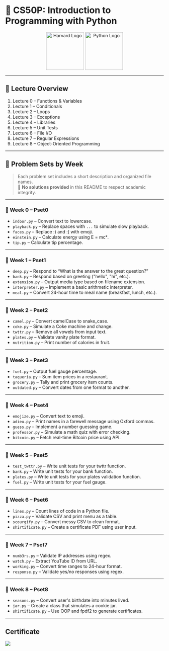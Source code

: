 # 📘 CS50P: Introduction to Programming with Python

<p align="center">
  <img src="https://upload.wikimedia.org/wikipedia/commons/thumb/c/cc/Harvard_University_coat_of_arms.svg/1200px-Harvard_University_coat_of_arms.svg.png" alt="Harvard Logo" width="120" />
  <img src="https://cdn.jsdelivr.net/gh/devicons/devicon/icons/python/python-original.svg" alt="Python Logo" width="120" />
</p>

---

## 🎥 Lecture Overview

1. Lecture 0 – Functions & Variables  
2. Lecture 1 – Conditionals  
3. Lecture 2 – Loops  
4. Lecture 3 – Exceptions  
5. Lecture 4 – Libraries  
6. Lecture 5 – Unit Tests  
7. Lecture 6 – File I/O  
8. Lecture 7 – Regular Expressions  
9. Lecture 8 – Object-Oriented Programming  

---

## 📝 Problem Sets by Week

> Each problem set includes a short description and organized file names.  
> 🚫 **No solutions provided** in this README to respect academic integrity.

---

### 🔹 Week 0 – Pset0

- `indoor.py` – Convert text to lowercase.
- `playback.py` – Replace spaces with `...` to simulate slow playback.
- `faces.py` – Replace :) and :( with emoji.
- `einstein.py` – Calculate energy using E = mc².
- `tip.py` – Calculate tip percentage.

---

### 🔹 Week 1 – Pset1

- `deep.py` – Respond to “What is the answer to the great question?”
- `bank.py` – Respond based on greeting ("hello", "hi", etc.).
- `extension.py` – Output media type based on filename extension.
- `interpreter.py` – Implement a basic arithmetic interpreter.
- `meal.py` – Convert 24-hour time to meal name (breakfast, lunch, etc.).

---

### 🔹 Week 2 – Pset2

- `camel.py` – Convert camelCase to snake_case.
- `coke.py` – Simulate a Coke machine and change.
- `twttr.py` – Remove all vowels from input text.
- `plates.py` – Validate vanity plate format.
- `nutrition.py` – Print number of calories in fruit.

---

### 🔹 Week 3 – Pset3

- `fuel.py` – Output fuel gauge percentage.
- `taqueria.py` – Sum item prices in a restaurant.
- `grocery.py` – Tally and print grocery item counts.
- `outdated.py` – Convert dates from one format to another.

---

### 🔹 Week 4 – Pset4

- `emojize.py` – Convert text to emoji.
- `adieu.py` – Print names in a farewell message using Oxford commas.
- `guess.py` – Implement a number guessing game.
- `professor.py` – Simulate a math quiz with error checking.
- `bitcoin.py` – Fetch real-time Bitcoin price using API.

---

### 🔹 Week 5 – Pset5

- `test_twttr.py` – Write unit tests for your twttr function.
- `bank.py` – Write unit tests for your bank function.
- `plates.py` – Write unit tests for your plates validation function.
- `fuel.py` – Write unit tests for your fuel gauge.

---

### 🔹 Week 6 – Pset6

- `lines.py` – Count lines of code in a Python file.
- `pizza.py` – Validate CSV and print menu as a table.
- `scourgify.py` – Convert messy CSV to clean format.
- `shirtificate.py` – Create a certificate PDF using user input.

---

### 🔹 Week 7 – Pset7

- `numb3rs.py` – Validate IP addresses using regex.
- `watch.py` – Extract YouTube ID from URL.
- `working.py` – Convert time ranges to 24-hour format.
- `response.py` – Validate yes/no responses using regex.

---

### 🔹 Week 8 – Pset8

- `seasons.py` – Convert user's birthdate into minutes lived.
- `jar.py` – Create a class that simulates a cookie jar.
- `shirtificate.py` – Use OOP and fpdf2 to generate certificates.

---

## Certificate

<img src="https://certificates.cs50.io/3568dffa-e4d6-4954-b845-410536ec4a1b.png?size=A4">